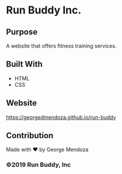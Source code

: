 # Run Buddy Inc.

## Purpose
A website that offers fitness training services.

## Built With
* HTML
* CSS

## Website
https://georgedmendoza.github.io/run-buddy

## Contribution
Made with ❤️ by George Mendoza

### ©️2019 Run Buddy, Inc 
